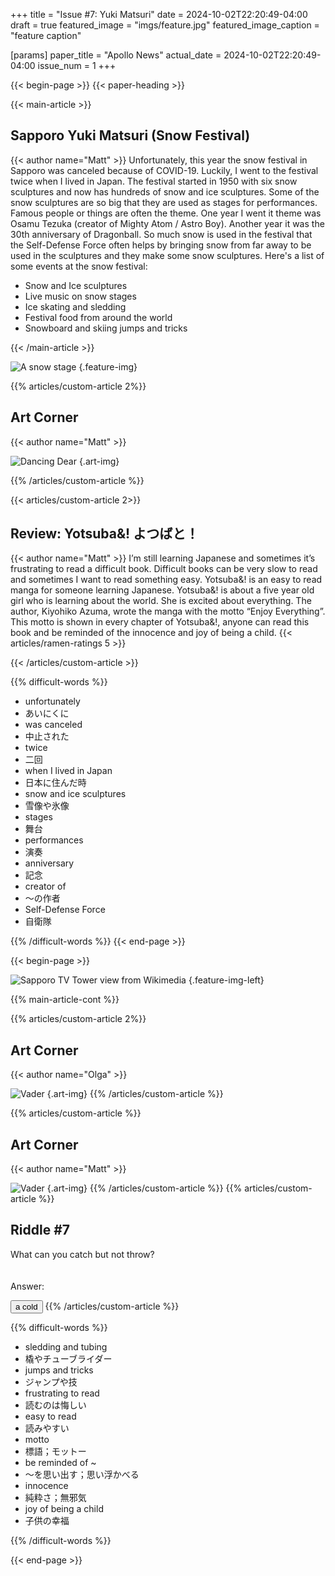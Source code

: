 +++
title = "Issue #7: Yuki Matsuri"
date = 2024-10-02T22:20:49-04:00
draft = true
featured_image = "imgs/feature.jpg"
featured_image_caption = "feature caption"

[params]
    paper_title = "Apollo News"
    actual_date = 2024-10-02T22:20:49-04:00
    issue_num = 1
+++

<!-- you can put percent signs on this instead of <> to process markdown -->
{{< begin-page >}}
{{< paper-heading >}}



<!-- The main english article should not be more than 740 characters -->
<!-- The main japanese article should not be more than 350 characters -->
{{< main-article >}}
<h2> Sapporo Yuki Matsuri (Snow Festival) </h2>
{{< author name="Matt" >}}
Unfortunately, this year the snow festival in Sapporo was canceled because of COVID-19. Luckily, I went to the festival twice when I lived in Japan. The festival started in 1950 with six snow sculptures and now has hundreds of snow and ice sculptures. Some of the snow sculptures are so big that they are used as stages for performances. Famous people or things are often the theme. One year I went it theme was Osamu Tezuka (creator of Mighty Atom / Astro Boy). Another year it was the 30th anniversary of Dragonball. So much snow is used in the festival that the Self-Defense Force often helps by bringing snow from far away to be used in the sculptures and they make some snow sculptures. Here's a list of some events at the snow festival:

<ul>
    <li>Snow and Ice sculptures</li>
    <li>Live music on snow stages</li>
    <li>Ice skating and sledding</li>
    <li>Festival food from around the world</li>
    <li>Snowboard and skiing jumps and tricks</li>
</ul>
{{< /main-article >}}

![A snow stage](imgs/snowstage.jpg)
{.feature-img}

{{% articles/custom-article 2%}}
<!-- a quarter article should not be more than 600 char -->
## Art Corner
{{< author name="Matt" >}}

![Dancing Dear](imgs/DancingDeer.png)
{.art-img}

{{% /articles/custom-article %}}

{{< articles/custom-article 2>}}
<!-- a quarter article should not be more than 600 char -->
<h2>Review:  Yotsuba&! よつばと！</h2>
{{< author name="Matt" >}}
I’m still learning Japanese and sometimes it’s frustrating to read a difficult book. Difficult books can be very slow to read and sometimes I want to read something easy. Yotsuba&! is an easy to read manga for someone learning Japanese. Yotsuba&! is about a five year old girl who is learning about the world. She is excited about everything. The author, Kiyohiko Azuma, wrote the manga with the motto “Enjoy Everything”.  This motto is shown in every chapter of Yotsuba&!, anyone can read this book and be reminded of the innocence and joy of being a child.
<!-- Change the Ramen rating number to be the number out of five -->
{{< articles/ramen-ratings 5 >}}

{{< /articles/custom-article >}}






{{% difficult-words %}}
<!-- max number of difficult words is 10 -->

* unfortunately
* あいにくに
* was canceled
* 中止された
* twice
* 二回
* when I lived in Japan
* 日本に住んだ時
* snow and ice sculptures
* 雪像や氷像
* stages
* 舞台
* performances
* 演奏
* anniversary
* 記念
* creator of
* ～の作者
* Self-Defense Force
* 自衛隊


{{% /difficult-words %}}
{{< end-page >}}

<!-- -------------------------------------------------------- -->
<!-- ---------------- BEGINNING OF PAGE 2-------------------- -->
<!-- -------------------------------------------------------- -->
{{< begin-page >}}

![Sapporo TV Tower view from Wikimedia](imgs/Odori_Park_Sapporo_Snow_Festival_2007.jpg)
{.feature-img-left}

{{% main-article-cont %}}



{{% articles/custom-article 2%}}
<!-- a quarter article should not be more than 600 char -->
## Art Corner
{{< author name="Olga" >}}

![Vader](imgs/vader.png)
{.art-img}
{{% /articles/custom-article %}}




{{% articles/custom-article %}}
<!-- a quarter article should not be more than 600 char -->
## Art Corner
{{< author name="Matt" >}}

![Vader](imgs/CryingEgg.png)
{.art-img}
{{% /articles/custom-article %}}
{{% articles/custom-article %}}
<!-- a quarter article should not be more than 630 char -->
## Riddle #7
What can you catch but not throw?
<br><br><br>
Answer:

<button class="spoiler">a cold</button>
{{% /articles/custom-article %}}

{{% difficult-words %}}
<!-- max number of difficult words is 10 -->
* sledding and tubing
* 橇やチューブライダー
* jumps and tricks
* ジャンプや技
* frustrating to read
* 読むのは悔しい
* easy to read
* 読みやすい
* motto
* 標語；モットー
* be reminded of ~
* ～を思い出す；思い浮かべる
* innocence
* 純粋さ；無邪気
* joy of being a child
* 子供の幸福


{{% /difficult-words %}}


{{< end-page >}}
